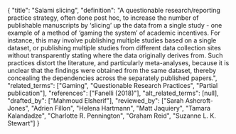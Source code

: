 {
    "title": "Salami slicing",
    "definition": "A questionable research/reporting practice strategy, often done post hoc, to increase the number of publishable manuscripts by ‘slicing’ up the data from a single study - one example of a method of ‘gaming the system’ of academic incentives. For instance, this may involve publishing multiple studies based on a single dataset, or publishing multiple studies from different data collection sites without transparently stating where the data originally derives from. Such practices distort the literature, and particularly meta-analyses, because it is unclear that the findings were obtained from the same dataset, thereby concealing the dependencies across the separately published papers.",
    "related_terms": ["Gaming", "Questionable Research Practices", "Partial publication"],
    "references": ["Fanelli (2018)"],
    "alt_related_terms": [null],
    "drafted_by": ["Mahmoud Elsherif"],
    "reviewed_by": ["Sarah Ashcroft-Jones", "Adrien Fillon", "Helena Hartmann", "Matt Jaquiery", "Tamara Kalandadze", "Charlotte R. Pennington", "Graham Reid", "Suzanne L. K. Stewart"]
  }
